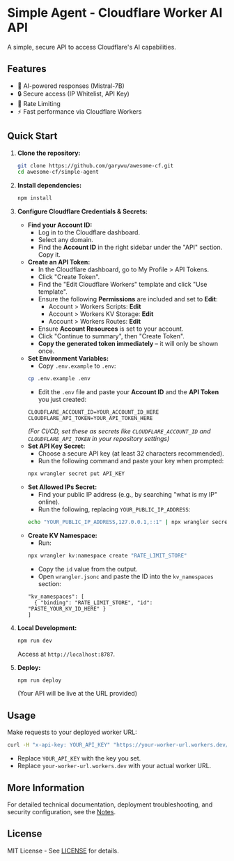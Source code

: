 # Simple Agent - Cloudflare Worker AI API

A simple, secure API to access Cloudflare's AI capabilities.

## Features

- 🤖 AI-powered responses (Mistral-7B)
- 🔒 Secure access (IP Whitelist, API Key)
- 🚦 Rate Limiting
- ⚡ Fast performance via Cloudflare Workers

## Quick Start

1.  **Clone the repository:**
    ```bash
    git clone https://github.com/garywu/awesome-cf.git
    cd awesome-cf/simple-agent
    ```

2.  **Install dependencies:**
    ```bash
    npm install
    ```

3.  **Configure Cloudflare Credentials & Secrets:**

    *   **Find your Account ID:**
        *   Log in to the Cloudflare dashboard.
        *   Select any domain.
        *   Find the **Account ID** in the right sidebar under the "API" section. Copy it.
    *   **Create an API Token:**
        *   In the Cloudflare dashboard, go to My Profile > API Tokens.
        *   Click "Create Token".
        *   Find the "Edit Cloudflare Workers" template and click "Use template".
        *   Ensure the following **Permissions** are included and set to **Edit**:
            *   Account > Workers Scripts: **Edit**
            *   Account > Workers KV Storage: **Edit**
            *   Account > Workers Routes: **Edit**
        *   Ensure **Account Resources** is set to your account.
        *   Click "Continue to summary", then "Create Token".
        *   **Copy the generated token immediately** – it will only be shown once.
    *   **Set Environment Variables:**
        *   Copy `.env.example` to `.env`:
          ```bash
          cp .env.example .env
          ```
        *   Edit the `.env` file and paste your **Account ID** and the **API Token** you just created:
          ```plaintext
          CLOUDFLARE_ACCOUNT_ID=YOUR_ACCOUNT_ID_HERE
          CLOUDFLARE_API_TOKEN=YOUR_API_TOKEN_HERE
          ```
          *(For CI/CD, set these as secrets like `CLOUDFLARE_ACCOUNT_ID` and `CLOUDFLARE_API_TOKEN` in your repository settings)*
    *   **Set API Key Secret:**
        *   Choose a secure API key (at least 32 characters recommended).
        *   Run the following command and paste your key when prompted:
          ```bash
          npx wrangler secret put API_KEY
          ```
    *   **Set Allowed IPs Secret:**
        *   Find your public IP address (e.g., by searching "what is my IP" online).
        *   Run the following, replacing `YOUR_PUBLIC_IP_ADDRESS`:
          ```bash
          echo "YOUR_PUBLIC_IP_ADDRESS,127.0.0.1,::1" | npx wrangler secret put ALLOWED_IPS
          ```
    *   **Create KV Namespace:**
        *   Run:
          ```bash
          npx wrangler kv:namespace create "RATE_LIMIT_STORE"
          ```
        *   Copy the `id` value from the output.
        *   Open `wrangler.jsonc` and paste the ID into the `kv_namespaces` section:
          ```jsonc
          "kv_namespaces": [
            { "binding": "RATE_LIMIT_STORE", "id": "PASTE_YOUR_KV_ID_HERE" }
          ]
          ```

4.  **Local Development:**
    ```bash
    npm run dev
    ```
    Access at `http://localhost:8787`.

5.  **Deploy:**
    ```bash
    npm run deploy
    ```
    (Your API will be live at the URL provided)

## Usage

Make requests to your deployed worker URL:

```bash
curl -H "x-api-key: YOUR_API_KEY" "https://your-worker-url.workers.dev/api?prompt=Hello%20world"
```

- Replace `YOUR_API_KEY` with the key you set.
- Replace `your-worker-url.workers.dev` with your actual worker URL.

## More Information

For detailed technical documentation, deployment troubleshooting, and security configuration, see the [Notes](./notes/README.md).

## License

MIT License - See [LICENSE](./LICENSE) for details.
